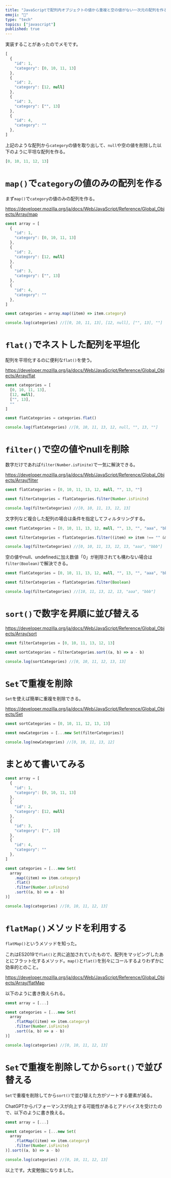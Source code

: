 ```yaml
---
title: "JavaScriptで配列内オブジェクトの値から重複と空の値がない一次元の配列を作る"
emoji: "🤝"
type: "tech"
topics: ["javascript"]
published: true
---
```


実装することがあったのでメモです。

```js
[
  {
    "id": 1,
    "category": [0, 10, 11, 13]
  },
  {
    "id": 2,
    "category": [12, null]
  },
  {
    "id": 3,
    "category": ["", 13]
  },
  {
    "id": 4,
    "category": ""
  },
]
```

上記のような配列から`category`の値を取り出して、`null`や空の値を削除した以下のように平坦な配列を作る。

```js
[0, 10, 11, 12, 13]
```

# `map()`で`category`の値のみの配列を作る

まず`map()`で`category`の値のみの配列を作る。

https://developer.mozilla.org/ja/docs/Web/JavaScript/Reference/Global_Objects/Array/map

```js
const array = [
  {
    "id": 1,
    "category": [0, 10, 11, 13]
  },
  {
    "id": 2,
    "category": [12, null]
  },
  {
    "id": 3,
    "category": ["", 13]
  },
  {
    "id": 4,
    "category": ""
  },
]

const categories = array.map((item) => item.category)

console.log(categories) //[[0, 10, 11, 13], [12, null], ["", 13], ""]
```

# `flat()`でネストした配列を平坦化

配列を平坦化するのに便利な`flat()`を使う。

https://developer.mozilla.org/ja/docs/Web/JavaScript/Reference/Global_Objects/Array/flat

```js
const categories = [
  [0, 10, 11, 13],
  [12, null],
  ["", 13],
  ""
]

const flatCategories = categories.flat()

console.log(flatCategories) //[0, 10, 11, 13, 12, null, "", 13, ""]
```

# `filter()`で空の値やnullを削除

数字だけであれば`filter(Number.isFinite)`で一気に解決できる。

https://developer.mozilla.org/ja/docs/Web/JavaScript/Reference/Global_Objects/Array/filter

```js
const flatCategories = [0, 10, 11, 13, 12, null, "", 13, ""]

const filterCategories = flatCategories.filter(Number.isFinite)

console.log(filterCategories) //[0, 10, 11, 13, 12, 13]
```

文字列など複合した配列の場合は条件を指定してフィルタリングする。

```js
const flatCategories = [0, 10, 11, 13, 12, null, "", 13, "", "aaa", "bbb"]

const filterCategories = flatCategories.filter((item) => item !== "" && item !== undefined && item !== null)

console.log(filterCategories) //[0, 10, 11, 13, 12, 13, "aaa", "bbb"]
```

空の値やnull、undefinedに加え数値「0」が削除されても構わない場合は`filter(Boolean)`で解決できる。

```js
const flatCategories = [0, 10, 11, 13, 12, null, "", 13, "", "aaa", "bbb"]

const filterCategories = flatCategories.filter(Boolean)

console.log(filterCategories) //[10, 11, 13, 12, 13, "aaa", "bbb"]
```

# `sort()`で数字を昇順に並び替える

https://developer.mozilla.org/ja/docs/Web/JavaScript/Reference/Global_Objects/Array/sort

```js
const filterCategories = [0, 10, 11, 13, 12, 13]

const sortCategories = filterCategories.sort((a, b) => a - b)

console.log(sortCategories) //[0, 10, 11, 12, 13, 13]
```

# `Set`で重複を削除

`Set`を使えば簡単に重複を削除できる。

https://developer.mozilla.org/ja/docs/Web/JavaScript/Reference/Global_Objects/Set

```js
const sortCategories = [0, 10, 11, 12, 13, 13]

const newCategories = [...new Set(filterCategories)]

console.log(newCategories) //[0, 10, 11, 13, 12]
```

# まとめて書いてみる

```js
const array = [
  {
    "id": 1,
    "category": [0, 10, 11, 13]
  },
  {
    "id": 2,
    "category": [12, null]
  },
  {
    "id": 3,
    "category": ["", 13]
  },
  {
    "id": 4,
    "category": ""
  },
]

const categories = [...new Set(
  array
    .map((item) => item.category)
    .flat()
    .filter(Number.isFinite)
    .sort((a, b) => a - b)
)]

console.log(categories) //[0, 10, 11, 12, 13]
```

# `flatMap()`メソッドを利用する

`flatMap()`というメソッドを知った。

これはES2019で`flat()`と共に追加されていたもので、配列をマッピングしたあとにフラット化するメソッド。`map()`と`flat()`を別々にコールするよりわずかに効率的とのこと。

https://developer.mozilla.org/ja/docs/Web/JavaScript/Reference/Global_Objects/Array/flatMap

以下のように書き換えられる。

```js
const array = [...]

const categories = [...new Set(
  array
    .flatMap((item) => item.category)
    .filter(Number.isFinite)
    .sort((a, b) => a - b)
)]

console.log(categories) //[0, 10, 11, 12, 13]
```

# `Set`で重複を削除してから`sort()`で並び替える

`Set`で重複を削除してから`sort()`で並び替えた方がソートする要素が減る。

ChatGPTからパフォーマンスが向上する可能性があるとアドバイスを受けたので、以下のように書き換える。

```js
const array = [...]

const categories = [...new Set(
  array
    .flatMap((item) => item.category)
    .filter(Number.isFinite)
)].sort((a, b) => a - b)

console.log(categories) //[0, 10, 11, 12, 13]
```

以上です。大変勉強になりました。
